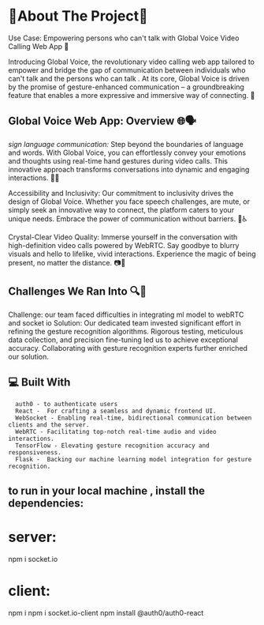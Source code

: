 # 🤩About The Project🤠

Use Case: Empowering  persons who can't talk with Global Voice Video Calling Web App 🌟

Introducing Global Voice, the revolutionary video calling web app tailored to empower and bridge the gap of communication between individuals who can't talk and the persons who can talk  . At its core, Global Voice is driven by the promise of gesture-enhanced communication – a groundbreaking feature that enables a more expressive and immersive way of connecting. 💪

## Global Voice Web App: Overview 🌐🗣️

*sign language communication:* Step beyond the boundaries of language and words. With Global Voice, you can effortlessly convey your emotions and thoughts using real-time hand gestures during video calls. This innovative approach transforms conversations into dynamic and engaging interactions. 🙌🤙

Accessibility and Inclusivity: Our commitment to inclusivity drives the design of Global Voice. Whether you face speech challenges, are mute, or simply seek an innovative way to connect, the platform caters to your unique needs. Embrace the power of communication without barriers. 🌈♿

Crystal-Clear Video Quality: Immerse yourself in the conversation with high-definition video calls powered by WebRTC. Say goodbye to blurry visuals and hello to lifelike, vivid interactions. Experience the magic of being present, no matter the distance. 📷🎥

## Challenges We Ran Into 🔍🚧

   Challenge: our team faced difficulties in integrating ml model to webRTC and socket io
   Solution: Our dedicated team invested significant effort in refining the gesture recognition algorithms. Rigorous testing, meticulous data collection, and precision fine-tuning led us to achieve exceptional accuracy. Collaborating with gesture recognition experts further enriched our solution.

## 💻 Built With
      auth0 - to authenticate users
      React -  For crafting a seamless and dynamic frontend UI.
      WebSocket - Enabling real-time, bidirectional communication between clients and the server.
      WebRTC - Facilitating top-notch real-time audio and video interactions.
      TensorFlow - Elevating gesture recognition accuracy and responsiveness.
      Flask -  Backing our machine learning model integration for gesture recognition.


## to run in your local machine , install the dependencies:
# server:
   npm i socket.io
# client:
   npm i
   npm i socket.io-client
   npm install @auth0/auth0-react

